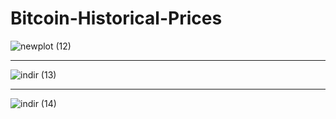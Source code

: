 # Bitcoin-Historical-Prices
![newplot (12)](https://user-images.githubusercontent.com/97463861/211655276-d1f87f33-025e-4c66-9d39-ca5a4ab73d40.png)

<hr>

![indir (13)](https://user-images.githubusercontent.com/97463861/211655279-ee6bc8fa-54bf-4d94-a6e9-8b1c1c605ced.png)

<hr>

![indir (14)](https://user-images.githubusercontent.com/97463861/211655282-d1d37e75-3928-4a82-b89b-5b767652ba5a.png)
